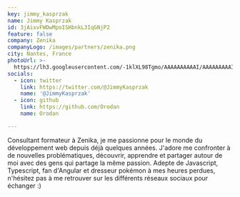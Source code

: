 ```yaml
---
key: jimmy_kasprzak
name: Jimmy Kasprzak
id: 3jAixvFWDwMpoISHbnkL3IqGNjP2
feature: false
company: Zenika
companyLogo: /images/partners/zenika.png
city: Nantes, France
photoUrl: >-
  https://lh3.googleusercontent.com/-1klXL98Tgmo/AAAAAAAAAAI/AAAAAAAAAI4/2MgtgWfi9Zw/photo.jpg
socials:
  - icon: twitter
    link: https://twitter.com/@JimmyKasprzak
    name: '@JimmyKasprzak'
  - icon: github
    link: https://github.com/Orodan
    name: Orodan

---
```


Consultant formateur à Zenika, je me passionne pour le monde du développement web depuis déjà quelques années. J'adore me confronter à de nouvelles problématiques, découvrir, apprendre et partager autour de moi avec des gens qui partage la même passion. Adepte de Javascript, Typescript, fan d'Angular et dresseur pokémon à mes heures perdues, n'hésitez pas à me retrouver sur les différents réseaux sociaux pour échanger :)